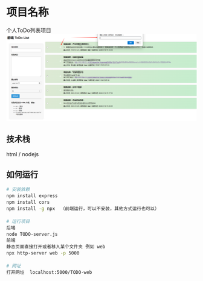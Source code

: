 # 项目名称

个人ToDo列表项目
![图片](./img/main.jpg)


## 技术栈

html / nodejs

## 如何运行

```bash
# 安装依赖
npm install express
npm install cors
npm install -g npx  （前端运行，可以不安装，其他方式运行也可以）

# 运行项目
后端
node TODO-server.js 
前端
静态页面直接打开或者移入某个文件夹 例如 web
npx http-server web -p 5000

# 网址
打开网址  localhost:5000/TODO-web
